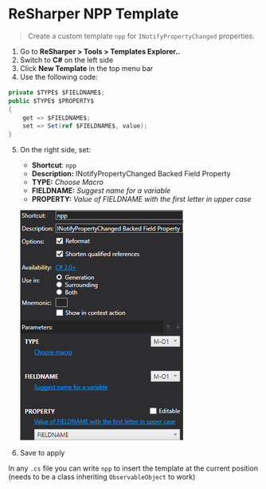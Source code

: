 # ReSharper NPP Template
> Create a custom template `npp` for `INotifyPropertyChanged` properties.


1. Go to **ReSharper > Tools > Templates Explorer..**
2. Switch to **C#** on the left side
3. Click **New Template** in the top menu bar
4. Use the following code:
```cs
private $TYPE$ $FIELDNAME$;
public $TYPE$ $PROPERTY$
{
    get => $FIELDNAME$;
    set => Set(ref $FIELDNAME$, value);
}
```
5. On the right side, set:
    * **Shortcut**: `npp`
    * **Description:** INotifyPropertyChanged Backed Field Property
    * **TYPE:** _Choose Macro_
    * **FIELDNAME:** _Suggest name for a variable_
    * **PROPERTY:** _Value of FIELDNAME with the first letter in upper case_

    ![NPP Template](https://raw.githubusercontent.com/mrousavy/Jellyfish/master/Images/template.png)
6. Save to apply

In any `.cs` file you can write `npp` to insert the template at the current position (needs to be a class inheriting `ObservableObject` to work)
